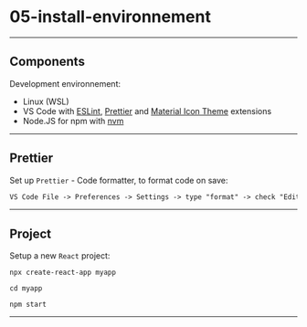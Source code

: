 # 05-install-environnement

---

## Components

Development environnement:

- Linux (WSL)  
- VS Code with [ESLint](https://marketplace.visualstudio.com/items?itemName=dbaeumer.vscode-eslint), [Prettier](https://marketplace.visualstudio.com/items?itemName=esbenp.prettier-vscode) and [Material Icon Theme](https://marketplace.visualstudio.com/items?itemName=PKief.material-icon-theme) extensions
- Node.JS for npm with [nvm](https://github.com/nvm-sh/nvm)

---

## Prettier

Set up `Prettier` - Code formatter, to format code on save:

```txt
VS Code File -> Preferences -> Settings -> type "format" -> check "Editor: Format On Save"
```

---

## Project

Setup a new `React` project:

```console
npx create-react-app myapp

cd myapp

npm start
```

---
